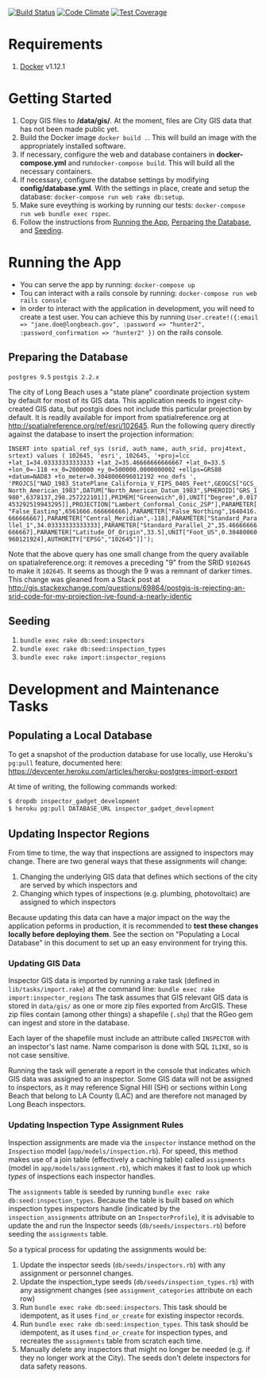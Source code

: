 [![Build Status](https://travis-ci.org/rossettistone/inspector-gadget.svg?branch=master)](https://travis-ci.org/rossettistone/inspector-gadget)
[![Code Climate](https://codeclimate.com/github/rossettistone/inspector-gadget/badges/gpa.svg)](https://codeclimate.com/github/rossettistone/inspector-gadget)
[![Test Coverage](https://codeclimate.com/github/rossettistone/inspector-gadget/badges/coverage.svg)](https://codeclimate.com/github/rossettistone/inspector-gadget/coverage)

# Requirements
1. [Docker](https://www.docker.com/products/overview) v1.12.1

# Getting Started

1. Copy GIS files to **/data/gis/**. At the moment, files are City GIS data that has not been made public yet.
1. Build the Docker image `docker build .`. This will build an image with the appropriately installed software.
1. If necessary, configure the web and database containers in **docker-compose.yml** and run`docker-compose build`. This will build all the necessary containers.
1. If necessary, configure the databse settings by modifying **config/database.yml**. With the settings in place, create and setup the database: `docker-compose run web rake db:setup`.
1. Make sure eveything is working by running our tests: `docker-compose run web bundle exec rspec`.
1. Follow the instructions from [Running the App](#running-the-app), [Perparing the Database](#preparing-the-database), and [Seeding](#seeding).

# Running the App

- You can serve the app by running: `docker-compose up`
- Tou can interact with a rails console by running: `docker-compose run web rails console`
- In order to interact with the application in development, you will need to create a test user. You can achieve this by running `User.create!({:email => "jane.doe@longbeach.gov", :password => "hunter2", :password_confirmation => "hunter2" })` on the rails console.

## Preparing the Database

`postgres 9.5`
`postgis 2.2.x`

The city of Long Beach uses a "state plane" coordinate projection system by default for most of its GIS data. This application needs to ingest city-created GIS data, but postgis does not include this particular projection by default. It is readily available for import from spatialreference.org at http://spatialreference.org/ref/esri/102645. Run the following query directly against the database to insert the projection information:

`INSERT into spatial_ref_sys (srid, auth_name, auth_srid, proj4text, srtext) values ( 102645, 'esri', 102645, '+proj=lcc +lat_1=34.03333333333333 +lat_2=35.46666666666667 +lat_0=33.5 +lon_0=-118 +x_0=2000000 +y_0=500000.0000000002 +ellps=GRS80 +datum=NAD83 +to_meter=0.3048006096012192 +no_defs ', 'PROJCS["NAD_1983_StatePlane_California_V_FIPS_0405_Feet",GEOGCS["GCS_North_American_1983",DATUM["North_American_Datum_1983",SPHEROID["GRS_1980",6378137,298.257222101]],PRIMEM["Greenwich",0],UNIT["Degree",0.017453292519943295]],PROJECTION["Lambert_Conformal_Conic_2SP"],PARAMETER["False_Easting",6561666.666666666],PARAMETER["False_Northing",1640416.666666667],PARAMETER["Central_Meridian",-118],PARAMETER["Standard_Parallel_1",34.03333333333333],PARAMETER["Standard_Parallel_2",35.46666666666667],PARAMETER["Latitude_Of_Origin",33.5],UNIT["Foot_US",0.30480060960121924],AUTHORITY["EPSG","102645"]]');`

Note that the above query has one small change from the query available on spatialreference.org: it removes a preceding "9" from the SRID `9102645` to make it `102645`. It seems as though the 9 was a remnant of darker times. This change was gleaned from a Stack post at http://gis.stackexchange.com/questions/69864/postgis-is-rejecting-an-srid-code-for-my-projection-ive-found-a-nearly-identic

## Seeding

1. `bundle exec rake db:seed:inspectors`
1. `bundle exec rake db:seed:inspection_types`
1. `bundle exec rake import:inspector_regions`

# Development and Maintenance Tasks

## Populating a Local Database

To get a snapshot of the production database for use locally, use Heroku's `pg:pull` feature, documented here: https://devcenter.heroku.com/articles/heroku-postgres-import-export

At time of writing, the following commands worked:
```bash
$ dropdb inspector_gadget_development
$ heroku pg:pull DATABASE_URL inspector_gadget_development
```

## Updating Inspector Regions

From time to time, the way that inspections are assigned to inspectors may change. There are two general ways that these assignments will change:

1. Changing the underlying GIS data that defines which sections of the city are served by which inspectors and
1. Changing which types of inspections (e.g. plumbing, photovoltaic) are assigned to which inspectors

Because updating this data can have a major impact on the way the application peforms in production, it is recommended to **test these changes locally before deploying them**. See the section on "Populating a Local Database" in this document to set up an easy environment for trying this.

### Updating GIS Data

Inspector GIS data is imported by running a rake task (defined in `lib/tasks/import.rake`) at the command line: `bundle exec rake import:inspector_regions`
The task assumes that GIS relevant GIS data is stored in `data/gis/` as one or more zip files exported from ArcGIS. These zip files contain (among other things) a shapefile (`.shp`) that the RGeo gem can ingest and store in the database.

Each layer of the shapefile must include an attribute called `INSPECTOR` with an inspector's last name. Name comparison is done with SQL `ILIKE`, so is not case sensitive.

Running the task will generate a report in the console that indicates which GIS data was assigned to an inspector. Some GIS data will not be assigned to inspectors, as it may reference Signal Hill (SH) or sections within Long Beach that belong to LA County (LAC) and are therefore not managed by Long Beach inspectors.

### Updating Inspection Type Assignment Rules

Inspection assignments are made via the `inspector` instance method on the `Inspection` model (`app/models/inspection.rb`). For speed, this method makes use of a join table (effectively a caching table) called `assignments` (model in `app/models/assignment.rb`), which makes it fast to look up which *types* of inspections each inspector handles.

The `assignments` table is seeded by running `bundle exec rake db:seed:inspection_types`.
Because the table is built based on which inspection types inspectors handle (indicated by the `inspection_assignments` attribute on an `InspectorProfile`), it is advisable to update the and run the Inspector seeds (`db/seeds/inspectors.rb`) before seeding the `assignments` table.

So a typical process for updating the assignments would be:

1. Update the inspector seeds (`db/seeds/inspectors.rb`) with any assignment or personnel changes.
1. Update the inspection_type seeds (`db/seeds/inspection_types.rb`) with any assignment changes (see `assignment_categories` attribute on each row)
1. Run `bundle exec rake db:seed:inspectors`. This task should be idempotent, as it uses `find_or_create` for existing inspector records.
1. Run `bundle exec rake db:seed:inspection_types`. This task should be idempotent, as it uses `find_or_create` for inspection types, and recreates the `assignments` table from scratch each time.
1. Manually delete any inspectors that might no longer be needed (e.g. if they no longer work at the City). The seeds don't delete inspectors for data safety reasons.


